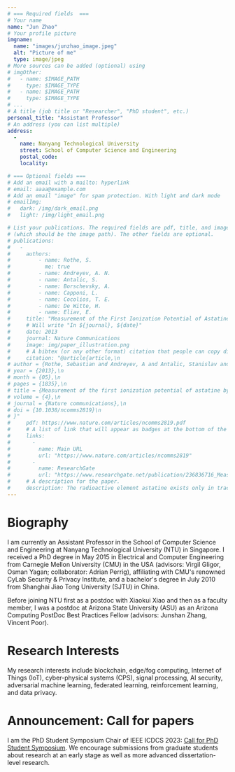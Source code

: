 ```yaml
---
# === Required fields  ===
# Your name 
name: "Jun Zhao"
# Your profile picture
imgname: 
  name: "images/junzhao_image.jpeg"
  alt: "Picture of me"
  type: image/jpeg
# More sources can be added (optional) using 
# imgOther:
#   - name: $IMAGE_PATH
#     type: $IMAGE_TYPE
#   - name: $IMAGE_PATH
#     type: $IMAGE_TYPE
# ...
# A title (job title or "Researcher", "PhD student", etc.)
personal_title: "Assistant Professor"
# An address (you can list multiple)
address: 
  - 
    name: Nanyang Technological University
    street: School of Computer Science and Engineering
    postal_code: 
    locality: 

# === Optional fields ===
# Add an email with a mailto: hyperlink
# email: aaaa@example.com
# Add an email "image" for spam protection. With light and dark mode
# emailImg: 
#   dark: /img/dark_email.png
#   light: /img/light_email.png

# List your publications. The required fields are pdf, title, and image 
# (which should be the image path). The other fields are optional.
# publications:
#   - 
#     authors:
#         - name: Rothe, S. 
#           me: true
#         - name: Andreyev, A. N. 
#         - name: Antalic, S.
#         - name: Borschevsky, A.
#         - name: Capponi, L.
#         - name: Cocolios, T. E.
#         - name: De Witte, H.
#         - name: Eliav, E.
#     title: "Measurement of the First Ionization Potential of Astatine by Laser Ionization Spectroscopy"
#     # Will write "In ${journal}, ${date}"
#     date: 2013
#     journal: Nature Communications
#     image: img/paper_illustration.png
#     # A bibtex (or any other format) citation that people can copy directly from the website.
#     citation: "@article{article,\n
# author = {Rothe, Sebastian and Andreyev, A and Antalic, Stanislav and Borschevsky, Anastasia and Capponi, Luigi and Cocolios, Thomas and De Witte, Hilde and Eliav, Ephraim and Fedorov, D.V. and Fedosseev, Valentin and Fink, D and Fritzsche, s and Ghys, Lars and Huyse, M and Imai, Nobuaki and Kaldor, U and Kudryavtsev, Yu and Koester, Ulli and Lane, J and Wendt, Klaus},\n
# year = {2013},\n
# month = {05},\n
# pages = {1835},\n
# title = {Measurement of the first ionization potential of astatine by laser ionization spectroscopy},\n
# volume = {4},\n
# journal = {Nature communications},\n
# doi = {10.1038/ncomms2819}\n
# }"
#     pdf: https://www.nature.com/articles/ncomms2819.pdf
#     # A list of link that will appear as badges at the bottom of the publication.
#     links:
#       -
#         name: Main URL
#         url: "https://www.nature.com/articles/ncomms2819"
#       -
#         name: ResearchGate
#         url: "https://www.researchgate.net/publication/236836716_Measurement_of_the_first_ionization_potential_of_astatine_by_laser_ionization_spectroscopy"
#     # A description for the paper.
#     description: The radioactive element astatine exists only in trace amounts in nature. Its properties can therefore only be explored by study of the minute quantities of artificially produced isotopes or by performing theoretical calculations. One of the most important properties influencing the chemical behaviour is the energy required to remove one electron from the valence shell, referred to as the ionization potential.
---
```


# Biography

I am currently an Assistant Professor in the School of Computer Science and Engineering at Nanyang Technological University (NTU) in Singapore. I received a PhD degree in May 2015 in Electrical and Computer Engineering from Carnegie Mellon University (CMU) in the USA (advisors: Virgil Gligor, Osman Yagan; collaborator: Adrian Perrig), affiliating with CMU's renowned CyLab Security & Privacy Institute, and a bachelor's degree in July 2010 from Shanghai Jiao Tong University (SJTU) in China. 

Before joining NTU first as a postdoc with Xiaokui Xiao and then as a faculty member, I was a postdoc at Arizona State University (ASU) as an Arizona Computing PostDoc Best Practices Fellow (advisors: Junshan Zhang, Vincent Poor). 


# Research Interests

My research interests include blockchain, edge/fog computing, Internet of Things (IoT), cyber-physical systems (CPS), signal processing, AI security, adversarial machine learning, federated learning, reinforcement learning, and data privacy.


# Announcement: Call for papers

I am the PhD Student Symposium Chair of IEEE ICDCS 2023: [Call for PhD Student Symposium](https://personal.ntu.edu.sg/JunZhao/Calls%20for%20PhD%20Student%20Symposium%20-%20ICDCS%202023.html). We encourage submissions from graduate students about research at an early stage as well as more advanced dissertation-level research.


